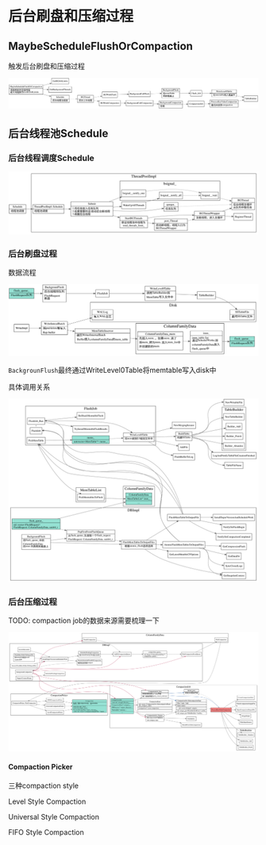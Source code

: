 # 后台刷盘和压缩过程

## MaybeScheduleFlushOrCompaction

触发后台刷盘和压缩过程

![MaybeScheduleFlushOrCompaction](./MaybeScheduleFlushOrCompaction.svg)

## 后台线程池Schedule

### 后台线程调度Schedule

![schedule-bgtread](./schedule-bgthread.svg)

### 后台刷盘过程

数据流程

![flush-data-flow-overview](./flush-data-flow-overview.svg)

`BackgrounFlush`最终通过WriteLevel0Table将memtable写入disk中

具体调用关系

![backgroud-flush](./background-flush.svg)

### 后台压缩过程

TODO: compaction job的数据来源需要梳理一下

![backgroup-compaction](./background-compaction.svg)

#### Compaction Picker

三种compaction style

Level Style Compaction

Universal Style Compaction

FIFO Style Compaction
